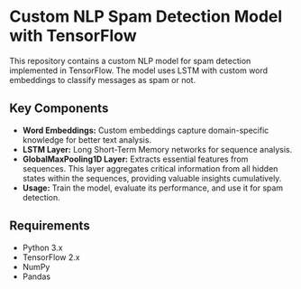
# Custom NLP Spam Detection Model with TensorFlow

This repository contains a custom NLP model for spam detection implemented in TensorFlow. The model uses LSTM with custom word embeddings to classify messages as spam or not. 

## Key Components

- **Word Embeddings:** Custom embeddings capture domain-specific knowledge for better text analysis.
- **LSTM Layer:** Long Short-Term Memory networks for sequence analysis.
- **GlobalMaxPooling1D Layer:** Extracts essential features from sequences. This layer aggregates critical information from all hidden states within the sequences, providing valuable insights cumulatively.
- **Usage:** Train the model, evaluate its performance, and use it for spam detection.

## Requirements

- Python 3.x
- TensorFlow 2.x
- NumPy
- Pandas 


